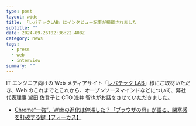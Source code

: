 ```yaml
---
type: post
layout: wide
title: 「レバテックLAB」にインタビュー記事が掲載されました
subtitle: ""
date: 2024-09-26T02:36:22.408Z
category: news
tags:
  - press
  - web
  - interview
summary: ""
---
```



IT エンジニア向けの Web メディアサイト「[レバテック LAB](https://levtech.jp/media/)」様にご取材いただき、Web のこれまでとこれから、オープンソースマインドなどについて、弊社代表理事 瀧田 佐登子と CTO 浅井 智也がお話をさせていただきました。




* [Chrome“一強”、Webの進化は停滞した？「ブラウザの母」が語る、閉塞感を打破する鍵【フォーカス】](https://levtech.jp/media/article/focus/detail_529/)